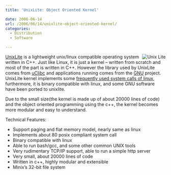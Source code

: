```yaml
---
title: 'UnixLite: Object Oriented Kernel'

date: 2006-06-14
url: /2006/06/14/unixlite-object-oriented-kernel/
categories:
  - Distribution
  - Software

---
```

<img align="right" id="image261" alt="Unix Lite" src="http://www.fslog.com/wp-content/uploads/2006/06/unixlite.png" />[UnixLite][1] is a lightweight unix/linux compatible operating system written in C++. Just like Linux, it is just a kernel &#8211; written from scratch and most of the part is written in C++. However the library used by UnixLite comes from [uClibc][2] and applications running comes from the [GNU][3] project. UnixLite kernel implements some <a target="_blank" href="http://www.unixlite.org/status.html">frequently used system calls of linux</a>, furthermore, it is binary compatible with linux, and some GNU software have been ported to unixlite.

Due to the small size(the kernel is made up of about 20000 lines of code) and the object oriented programming using the c++, the kernel becomes more modular and easy to understand.

Technical Features:

  * Support paging and flat memory model, nearly same as linux
  * Implements about 80 posix compliant system call
  * Binary compatible with linux
  * Able to run bash/gcc, and some other common UNIX tools
  * Very rudimentary TCP/IP support, able to run a simple http server
  * Very small, about 20000 lines of code
  * Written in c++, highly modular and extensible
  * Minix&#8217;s 32-bit file system

 [1]: http://www.unixlite.org/
 [2]: http://www.uclibc.org/
 [3]: http://www.gnu.org/
